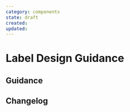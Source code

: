 ```yaml
---
category: components
state: draft
created: 
updated: 
---
```


# Label Design Guidance

## Guidance

## Changelog
